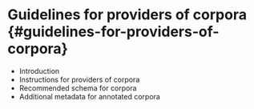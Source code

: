 # Guidelines for providers of corpora {#guidelines-for-providers-of-corpora}

* Introduction
* Instructions for providers of corpora
* Recommended schema for corpora
* Additional metadata for annotated corpora
